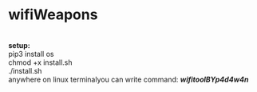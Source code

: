 # wifiWeapons

<br>
           <b>setup:</b>
<br>
           pip3 install os
<br>
           chmod +x install.sh
<br>
           ./install.sh
<br>
           anywhere on linux terminalyou can write command: <I><b>wifitoolBYp4d4w4n</b></I>
<br>
